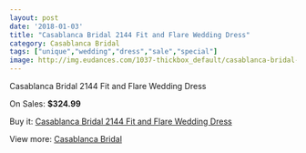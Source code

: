 ```yaml
---
layout: post
date: '2018-01-03'
title: "Casablanca Bridal 2144 Fit and Flare Wedding Dress"
category: Casablanca Bridal
tags: ["unique","wedding","dress","sale","special"]
image: http://img.eudances.com/1037-thickbox_default/casablanca-bridal-2144-fit-and-flare-wedding-dress.jpg
---
```

Casablanca Bridal 2144 Fit and Flare Wedding Dress

On Sales: **$324.99**
<a href="https://www.eudances.com/en/casablanca-bridal/372-casablanca-bridal-2144-fit-and-flare-wedding-dress.html"><amp-img layout="responsive" width="600" height="600" src="//img.eudances.com/1037-thickbox_default/casablanca-bridal-2144-fit-and-flare-wedding-dress.jpg" alt="Casablanca Bridal 2144 Fit and Flare Wedding Dress 0" /></a>
<a href="https://www.eudances.com/en/casablanca-bridal/372-casablanca-bridal-2144-fit-and-flare-wedding-dress.html"><amp-img layout="responsive" width="600" height="600" src="//img.eudances.com/1039-thickbox_default/casablanca-bridal-2144-fit-and-flare-wedding-dress.jpg" alt="Casablanca Bridal 2144 Fit and Flare Wedding Dress 1" /></a>
<a href="https://www.eudances.com/en/casablanca-bridal/372-casablanca-bridal-2144-fit-and-flare-wedding-dress.html"><amp-img layout="responsive" width="600" height="600" src="//img.eudances.com/1038-thickbox_default/casablanca-bridal-2144-fit-and-flare-wedding-dress.jpg" alt="Casablanca Bridal 2144 Fit and Flare Wedding Dress 2" /></a>

Buy it: [Casablanca Bridal 2144 Fit and Flare Wedding Dress](https://www.eudances.com/en/casablanca-bridal/372-casablanca-bridal-2144-fit-and-flare-wedding-dress.html "Casablanca Bridal 2144 Fit and Flare Wedding Dress")

View more: [Casablanca Bridal](https://www.eudances.com/en/4-casablanca-bridal "Casablanca Bridal")